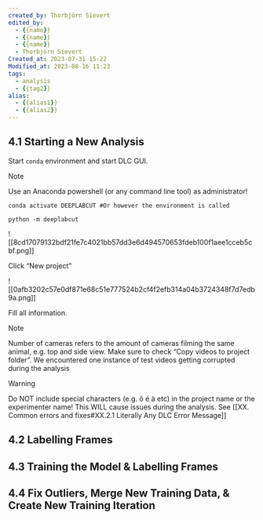```yaml
---
created_by: Thorbjörn Sievert
edited_by:
  - {{name}}
  - {{name}}
  - {{name}}
  - Thorbjörn Sievert
Created_at: 2023-07-31 15:22
Modified_at: 2023-08-16 11:23
tags:
  - analysis
  - {{tag2}}
alias:
  - {{alias1}}
  - {{alias2}}
---
```


## 4.1 Starting a New Analysis
Start `conda` environment and start DLC GUI.

> [!note]
> Use an Anaconda powershell (or any command line tool) as administrator!


```shell
conda activate DEEPLABCUT #Or however the environment is called

python -m deeplabcut
```

![[8cd17079132bdf21fe7c4021bb57dd3e6d494570653fdeb100f1aee1cceb5cbf.png]]

Click “New project”

![[0afb3202c57e0df871e68c51e777524b2cf4f2efb314a04b3724348f7d7edb9a.png]]

Fill all information.

> [!note]
Number of cameras refers to the amount of cameras filming the same animal, e.g. top and side view.
Make sure to check “Copy videos to project folder”. We encountered one instance of test videos getting corrupted during the analysis

> [!warning]
Do NOT include special characters (e.g. ô é ä etc) in the project name or the experimenter name! This WILL cause issues during the analysis. See [[XX. Common errors and fixes#XX.2.1 Literally Any DLC Error Message]]

## 4.2 Labelling Frames

## 4.3 Training the Model & Labelling Frames

## 4.4 Fix Outliers, Merge New Training Data, & Create New Training Iteration
